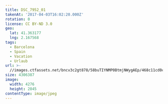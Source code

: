 ```yaml
---
title: DSC_7952_01
takenAt: '2017-04-03T16:02:20.000Z'
rotation: 0
license: CC BY-ND 3.0
geo:
  lat: 41.363177
  lng: 2.167568
tags:
  - Barcelona
  - Spain
  - Vacation
  - Urlaub
url: >-
  //images.ctfassets.net/bncv3c2gt878/58buTIYNMP0BtmjNWygAEp/468c11cd0c867ecb39ff0fc1edc41945/dsc_7952_01_33266744143_o
size: 4306387
image:
  width: 4276
  height: 2845
contentType: image/jpeg
---
```



